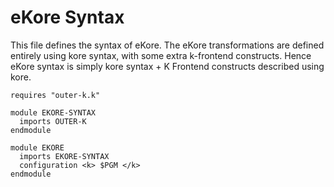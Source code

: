eKore Syntax
============

This file defines the syntax of eKore. The eKore transformations
are defined entirely using kore syntax, with some extra k-frontend
constructs. Hence eKore syntax is simply kore syntax + K Frontend
constructs described using kore.

```k
requires "outer-k.k"

module EKORE-SYNTAX
  imports OUTER-K
endmodule

module EKORE
  imports EKORE-SYNTAX
  configuration <k> $PGM </k>
endmodule
```

